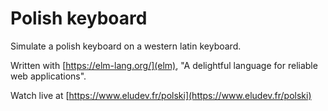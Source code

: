 # Polish keyboard

Simulate a polish keyboard on a western latin keyboard.

Written with [https://elm-lang.org/](elm), "A delightful language for reliable web applications".

Watch live at [https://www.eludev.fr/polski](https://www.eludev.fr/polski)
